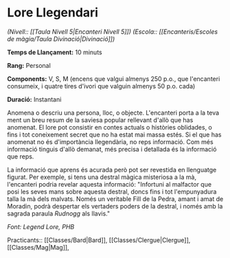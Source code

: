 # Lore Llegendari

*(Nivell:: [[Taula Nivell 5|Encanteri Nivell 5]]) (Escola:: [[Encanteris/Escoles de màgia/Taula Divinació|Divinació]])*

**Temps de Llançament:** 10 minuts

**Rang:** Personal

**Components:** V, S, M (encens que valgui almenys 250 p.o., que l'encanteri consumeix, i quatre tires d'ivori que valguin almenys 50 p.o. cada)

**Duració:** Instantani

Anomena o descriu una persona, lloc, o objecte. L'encanteri porta a la teva ment un breu resum de la saviesa popular rellevant d'allò que has anomenat. El lore pot consistir en contes actuals o històries oblidades, o fins i tot coneixement secret que no ha estat mai massa estés. Si el que has anomenat no és d'importància llegendària, no reps informació. Com més informació tinguis d'allò demanat, més precisa i detallada és la informació que reps.

La informació que aprens és acurada però pot ser revestida en llenguatge figurat. Per exemple, si tens una destral màgica misteriosa a la mà, l'encanteri podria revelar aquesta informació: "Infortuni al malfactor que posi les seves mans sobre aquesta destral, doncs fins i tot l'empunyadura talla la mà dels malvats. Només un veritable Fill de la Pedra, amant i amat de Moradin, podrà despertar els vertaders poders de la destral, i només amb la sagrada paraula *Rudnogg* als llavis."


*Font: Legend Lore, PHB*



Practicants:: [[Classes/Bard|Bard]], [[Classes/Clergue|Clergue]], [[Classes/Mag|Mag]],